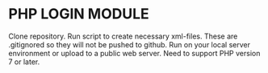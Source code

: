 # PHP LOGIN MODULE
Clone repository.
Run script to create necessary xml-files. These are .gitignored so they will not be pushed to github.
Run on your local server environment or upload to a public web server.
Need to support PHP version 7 or later.
